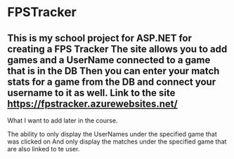 # FPSTracker
This is my school project for ASP.NET for creating a FPS Tracker
The site allows you to add games and a UserName connected to a game that is in the DB
Then you can enter your match stats for a game from the DB and connect your username to it as well.
Link to the site https://fpstracker.azurewebsites.net/
---------------------------------------------------------------------------------------------------
What I want to add later in the course.

The ability to only display the UserNames under the specified game that was clicked on
And only display the matches under the specified game that are also linked to te user.
